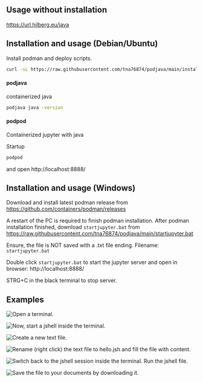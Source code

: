 ## Usage without installation

https://url.hilberg.eu/java

## Installation and usage (Debian/Ubuntu)

Install podman and deploy scripts.

```bash
curl -sL https://raw.githubusercontent.com/tna76874/podjava/main/install.sh | bash
```

#### podjava

containerized java

```bash
podjava java -version
```

#### podpod

Containerized jupyter with java

Startup

```bash
podpod
```

and open http://localhost:8888/

## Installation and usage (Windows)

Download and install latest podman release from https://github.com/containers/podman/releases

A restart of the PC is required to finish podman installation. After podman installation finished, download `startjupyter.bat` from https://raw.githubusercontent.com/tna76874/podjava/main/startjupyter.bat

Ensure, the file is NOT saved with a .txt file ending. Filename: `startjupyter.bat`

Double click `startjupyter.bat` to start the jupyter server and open in browser: http://localhost:8888/

STRG+C in the black terminal to stop server.

## Examples

![Open a **terminal**.](doc/01.svg)



![Now, start a **jshell** inside the terminal.](doc/02.svg)



![Create a new **text file**.](doc/03.svg)



![**Rename** (right click) the text file to `hello.jsh` and **fill** the file **with content**.](doc/04.svg)



![Switch back to the **jshell** session inside the terminal. **Run** the jshell file.](doc/05.svg)



![**Save** the file to your documents by **downloading** it.](doc/06.svg)
